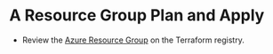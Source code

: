 # A Resource Group Plan and Apply

- Review the [Azure Resource Group](https://registry.terraform.io/providers/hashicorp/azurerm/latest/docs/resources/resource_group) on the Terraform registry.
